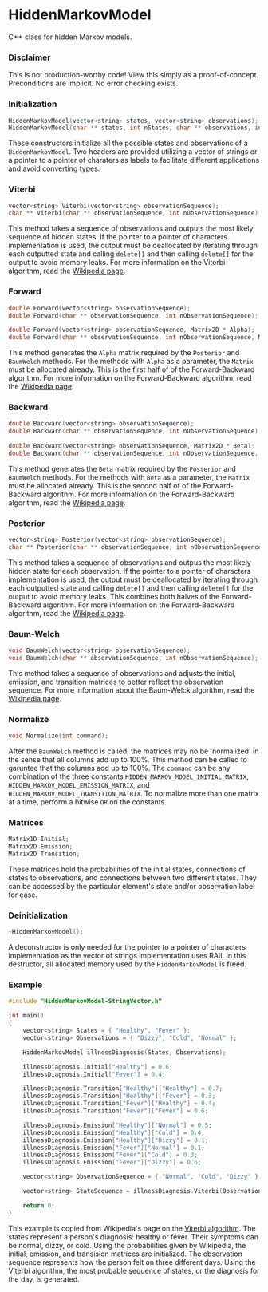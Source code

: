 # HiddenMarkovModel
C++ class for hidden Markov models.

### Disclaimer
This is not production-worthy code! View this simply as a proof-of-concept. Preconditions are implicit. No error checking exists.

### Initialization
```C++
HiddenMarkovModel(vector<string> states, vector<string> observations);
HiddenMarkovModel(char ** states, int nStates, char ** observations, int nObservations);
```
These constructors initialize all the possible states and observations of a `HiddenMarkovModel`. Two headers are provided utilizing a vector of strings or a pointer to a pointer of charaters as labels to facilitate different applications and avoid converting types.

### Viterbi
```C++
vector<string> Viterbi(vector<string> observationSequence);
char ** Viterbi(char ** observationSequence, int nObservationSequence);
```
This method takes a sequence of observations and outputs the most likely sequence of hidden states. If the pointer to a pointer of characters implementation is used, the output must be deallocated by iterating through each outputted state and calling `delete[]` and then calling `delete[]` for the output to avoid memory leaks. For more information on the Viterbi algorithm, read the [Wikipedia page](https://en.wikipedia.org/wiki/Viterbi_algorithm).

### Forward
```C++
double Forward(vector<string> observationSequence);
double Forward(char ** observationSequence, int nObservationSequence);

double Forward(vector<string> observationSequence, Matrix2D * Alpha);
double Forward(char ** observationSequence, int nObservationSequence, Matrix2D * Alpha);
```
This method generates the `Alpha` matrix required by the `Posterior` and `BaumWelch` methods. For the methods with `Alpha` as a parameter, the `Matrix` must be allocated already. This is the first half of of the Forward-Backward algorithm. For more information on the Forward-Backward algorithm, read the [Wikipedia page](https://en.wikipedia.org/wiki/Forward%E2%80%93backward_algorithm).

### Backward
```C++
double Backward(vector<string> observationSequence);
double Backward(char ** observationSequence, int nObservationSequence);
  
double Backward(vector<string> observationSequence, Matrix2D * Beta);
double Backward(char ** observationSequence, int nObservationSequence, Matrix2D * Beta);
```
This method generates the `Beta` matrix required by the `Posterior` and `BaumWelch` methods. For the methods with `Beta` as a parameter, the `Matrix` must be allocated already. This is the second half of of the Forward-Backward algorithm. For more information on the Forward-Backward algorithm, read the [Wikipedia page](https://en.wikipedia.org/wiki/Forward%E2%80%93backward_algorithm).

### Posterior
```C++
vector<string> Posterior(vector<string> observationSequence);
char ** Posterior(char ** observationSequence, int nObservationSequence);
```
This method takes a sequence of observations and outpus the most likely hidden state for each observation. If the pointer to a pointer of characters implementation is used, the output must be deallocated by iterating through each outputted state and calling `delete[]` and then calling `delete[]` for the output to avoid memory leaks. This combines both halves of the Forward-Backward algorithm. For more information on the Forward-Backward algorithm, read the [Wikipedia page](https://en.wikipedia.org/wiki/Forward%E2%80%93backward_algorithm).

### Baum-Welch
```C++
void BaumWelch(vector<string> observationSequence);
void BaumWelch(char ** observationSequence, int nObservationSequence);
```
This method takes a sequence of observations and adjusts the initial, emission, and transition matrices to better reflect the observation sequence. For more information about the Baum-Welck algorithm, read the [Wikipedia page](https://en.wikipedia.org/wiki/Baum%E2%80%93Welch_algorithm).

### Normalize
```C++
void Normalize(int command);
```
After the `BaumWelch` method is called, the matrices may no be 'normalized' in the sense that all columns add up to 100%. This method can be called to garuntee that the columns add up to 100%. The `command` can be any combination of the three constants `HIDDEN_MARKOV_MODEL_INITIAL_MATRIX`, `HIDDEN_MARKOV_MODEL_EMISSION_MATRIX`, and `HIDDEN_MARKOV_MODEL_TRANSITION_MATRIX`. To normalize more than one matrix at a time, perform a bitwise `OR` on the constants.

### Matrices
```C++
Matrix1D Initial;
Matrix2D Emission;
Matrix2D Transition;
```
These matrices hold the probabilities of the initial states, connections of states to observations, and connections between two different states. They can be accessed by the particular element's state and/or observation label for ease.

### Deinitialization
```C++
~HiddenMarkovModel();
```
A deconstructor is only needed for the pointer to a pointer of characters implementation as the vector of strings implementation uses RAII. In this destructor, all allocated memory used by the `HiddenMarkovModel` is freed.

### Example
```C++
#include "HiddenMarkovModel-StringVector.h"

int main()
{
	vector<string> States = { "Healthy", "Fever" };
	vector<string> Observations = { "Dizzy", "Cold", "Normal" };

	HiddenMarkovModel illnessDiagnosis(States, Observations);

	illnessDiagnosis.Initial["Healthy"] = 0.6;
	illnessDiagnosis.Initial["Fever"] = 0.4;

	illnessDiagnosis.Transition["Healthy"]["Healthy"] = 0.7;
	illnessDiagnosis.Transition["Healthy"]["Fever"] = 0.3;
	illnessDiagnosis.Transition["Fever"]["Healthy"] = 0.4;
	illnessDiagnosis.Transition["Fever"]["Fever"] = 0.6;

	illnessDiagnosis.Emission["Healthy"]["Normal"] = 0.5;
	illnessDiagnosis.Emission["Healthy"]["Cold"] = 0.4;
	illnessDiagnosis.Emission["Healthy"]["Dizzy"] = 0.1;
	illnessDiagnosis.Emission["Fever"]["Normal"] = 0.1;
	illnessDiagnosis.Emission["Fever"]["Cold"] = 0.3;
	illnessDiagnosis.Emission["Fever"]["Dizzy"] = 0.6;

	vector<string> ObservationSequence = { "Normal", "Cold", "Dizzy" };

	vector<string> StateSequence = illnessDiagnosis.Viterbi(ObservationSequence);

	return 0;
}
```
This example is copied from Wikipedia's page on the [Viterbi algorithm](https://en.wikipedia.org/wiki/Viterbi_algorithm). The states represent a person's diagnosis: healthy or fever. Their symptoms can be normal, dizzy, or cold. Using the probabilities given by Wikipedia, the initial, emission, and transision matrices are initialized. The observation sequence represents how the person felt on three different days. Using the Viterbi algorithm, the most probable sequence of states, or the diagnosis for the day, is generated.
